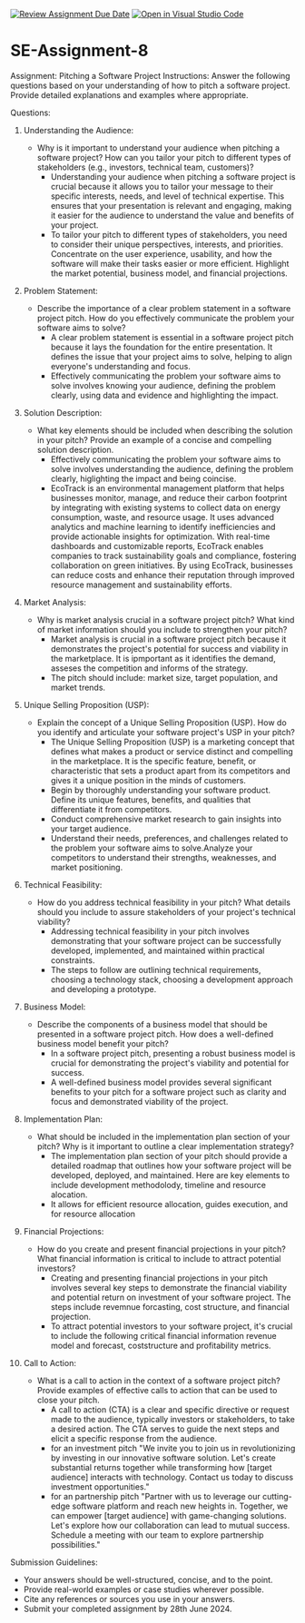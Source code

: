 [![Review Assignment Due Date](https://classroom.github.com/assets/deadline-readme-button-22041afd0340ce965d47ae6ef1cefeee28c7c493a6346c4f15d667ab976d596c.svg)](https://classroom.github.com/a/4bgukiqw)
[![Open in Visual Studio Code](https://classroom.github.com/assets/open-in-vscode-2e0aaae1b6195c2367325f4f02e2d04e9abb55f0b24a779b69b11b9e10269abc.svg)](https://classroom.github.com/online_ide?assignment_repo_id=15366911&assignment_repo_type=AssignmentRepo)
# SE-Assignment-8
 Assignment: Pitching a Software Project
 Instructions:
Answer the following questions based on your understanding of how to pitch a software project. Provide detailed explanations and examples where appropriate.

 Questions:

1. Understanding the Audience:
   - Why is it important to understand your audience when pitching a software project? How can you tailor your pitch to different types of stakeholders (e.g., investors, technical team, customers)?
      - Understanding your audience when pitching a software project is crucial because it allows you to tailor your message to their specific interests, needs, and level of technical expertise. This ensures that your presentation is relevant and engaging, making it easier for the audience to understand the value and benefits of your project.
      - To tailor your pitch to different types of stakeholders, you need to consider their unique perspectives, interests, and priorities. Concentrate on the user experience, usability, and how the software will make their tasks easier or more efficient. Highlight the market potential, business model, and financial projections.

2. Problem Statement:
   - Describe the importance of a clear problem statement in a software project pitch. How do you effectively communicate the problem your software aims to solve?
      - A clear problem statement is essential in a software project pitch because it lays the foundation for the entire presentation. It defines the issue that your project aims to solve, helping to align everyone's understanding and focus.
      - Effectively communicating the problem your software aims to solve involves knowing your audience, defining the problem clearly, using data and evidence and highlighting the impact.

3. Solution Description:
   - What key elements should be included when describing the solution in your pitch? Provide an example of a concise and compelling solution description.
      - Effectively communicating the problem your software aims to solve involves understanding the audience, defining the problem clearly, higlighting the impact and being coincise.
      - EcoTrack is an environmental management platform that helps businesses monitor, manage, and reduce their carbon footprint by integrating with existing systems to collect data on energy consumption, waste, and resource usage. It uses advanced analytics and machine learning to identify inefficiencies and provide actionable insights for optimization. With real-time dashboards and customizable reports, EcoTrack enables companies to track sustainability goals and compliance, fostering collaboration on green initiatives. By using EcoTrack, businesses can reduce costs and enhance their reputation through improved resource management and sustainability efforts.

4. Market Analysis:
   - Why is market analysis crucial in a software project pitch? What kind of market information should you include to strengthen your pitch?
      - Market analysis is crucial in a software project pitch because it demonstrates the project's potential for success and viability in the marketplace. It is ipmportant as it identifies the demand, asseses the competition and informs of the strategy.
      - The pitch should include: market size, target population, and market trends.

5. Unique Selling Proposition (USP):
   - Explain the concept of a Unique Selling Proposition (USP). How do you identify and articulate your software project's USP in your pitch?
      - The Unique Selling Proposition (USP) is a marketing concept that defines what makes a product or service distinct and compelling in the marketplace. It is the specific feature, benefit, or characteristic that sets a product apart from its competitors and gives it a unique position in the minds of customers.
      - Begin by thoroughly understanding your software product. Define its unique features, benefits, and qualities that differentiate it from competitors.
      - Conduct comprehensive market research to gain insights into your target audience.
      - Understand their needs, preferences, and challenges related to the problem your software aims to solve.Analyze your competitors to understand their strengths, weaknesses, and market positioning.

6. Technical Feasibility:
   - How do you address technical feasibility in your pitch? What details should you include to assure stakeholders of your project's technical viability?
      - Addressing technical feasibility in your pitch involves demonstrating that your software project can be successfully developed, implemented, and maintained within practical constraints.
      - The steps to follow are outlining technical requirements, choosing a technology stack, choosing a development approach and developing a prototype.
      

7. Business Model:
   - Describe the components of a business model that should be presented in a software project pitch. How does a well-defined business model benefit your pitch?
      - In a software project pitch, presenting a robust business model is crucial for demonstrating the project's viability and potential for success. 
      - A well-defined business model provides several significant benefits to your pitch for a software project such as clarity and focus and demonstrated viability of the project.

8. Implementation Plan:
   - What should be included in the implementation plan section of your pitch? Why is it important to outline a clear implementation strategy?
      - The implementation plan section of your pitch should provide a detailed roadmap that outlines how your software project will be developed, deployed, and maintained. Here are key elements to include development methodolody, timeline and resource alocation. 
      - It allows for efficient resource allocation, guides execution, and for resource allocation

9. Financial Projections:
   - How do you create and present financial projections in your pitch? What financial information is critical to include to attract potential investors?
      - Creating and presenting financial projections in your pitch involves several key steps to demonstrate the financial viability and potential return on investment of your software project. The steps include revemnue forcasting,  cost structure, and financial projection. 
      - To attract potential investors to your software project, it's crucial to include the following critical financial information revenue model  and forecast, coststructure and profitability metrics.

10. Call to Action:
    - What is a call to action in the context of a software project pitch? Provide examples of effective calls to action that can be used to close your pitch.
      - A call to action (CTA) is a clear and specific directive or request made to the audience, typically investors or stakeholders, to take a desired action. The CTA serves to guide the next steps and elicit a specific response from the audience. 
      - for an investment pitch "We invite you to join us in revolutionizing by investing in our innovative software solution. Let's create substantial returns together while transforming how [target audience] interacts with technology. Contact us today to discuss investment opportunities."
      - for an partnership pitch "Partner with us to leverage our cutting-edge software platform and reach new heights in. Together, we can empower [target audience] with game-changing solutions. Let's explore how our collaboration can lead to mutual success. Schedule a meeting with our team to explore partnership possibilities."


 Submission Guidelines:
- Your answers should be well-structured, concise, and to the point.
- Provide real-world examples or case studies wherever possible.
- Cite any references or sources you use in your answers.
- Submit your completed assignment by 28th June 2024.



